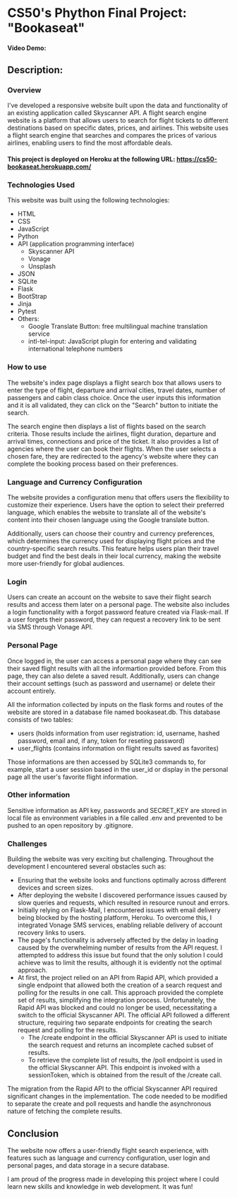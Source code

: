 # CS50's Phython Final Project: "Bookaseat"
#### Video Demo:  <URL HERE>
## Description:
     
### Overview

I've developed a responsive website built upon the data and functionality of an existing application called Skyscanner API.
A flight search engine website is a platform that allows users to search for flight tickets to different destinations based on specific dates, prices, and airlines. This website uses a flight search engine that searches and compares the prices of various airlines, enabling users to find the most affordable deals.

#### This project is deployed on Heroku at the following URL: <https://cs50-bookaseat.herokuapp.com/>

### Technologies Used

This website was built using the following technologies:

* HTML
* CSS
* JavaScript
* Python
* API (application programming interface)
     * Skyscanner API
     * Vonage
     * Unsplash
* JSON
* SQLite
* Flask
* BootStrap
* Jinja
* Pytest
* Others: 
     * Google Translate Button: free multilingual machine translation service
     * intl-tel-input: JavaScript plugin for entering and validating international telephone numbers

### How to use

The website's index page displays a flight search box that allows users to enter the type of flight, departure and arrival cities, travel dates, number of passengers and cabin class choice. Once the user inputs this information and it is all validated, they can click on the "Search" button to initiate the search.

The search engine then displays a list of flights based on the search criteria. Those results include the airlines, flight duration, departure and arrival times, connections and price of the ticket. It also provides a list of agencies where the user can book their flights. When the user selects a chosen fare, they are redirected to the agency's website where they can complete the booking process based on their preferences.

### Language and Currency Configuration

The website provides a configuration menu that offers users the flexibility to customize their experience. Users have the option to select their preferred language, which enables the website to translate all of the website's content into their chosen language using the Google translate button.

Additionally, users can choose their country and currency preferences, which determines the currency used for displaying flight prices and the country-specific search results. This feature helps users plan their travel budget and find the best deals in their local currency, making the website more user-friendly for global audiences.

### Login

Users can create an account on the website to save their flight search results and access them later on a personal page. The website also includes a login functionality with a forgot password feature created via Flask-mail. If a user forgets their password, they can request a recovery link to be sent via SMS through Vonage API. 

### Personal Page

Once logged in, the user can access a personal page where they can see their saved flight results with all the informartion provided before. From this page, they can also delete a saved result. Additionally, users can change their account settings (such as password and username) or delete their account entirely.

All the information collected by inputs on the flask forms and routes of the website are stored in a database file named bookaseat.db. This database consists of two tables:

* users (holds information from user registration: id, username, hashed password, email and, if any, token for reseting password)
* user_flights (contains information on flight results saved as favorites)

Those informations are then accessed by SQLite3 commands to, for example, start a user session based in the user_id or display in the personal page all the user's favorite flight information.

### Other information

Sensitive information as API key, passwords and SECRET_KEY are stored in local file as environment variables in a file called .env and prevented to be pushed to an open repository by .gitignore. 

### Challenges
     
Building the website was very exciting but challenging. Throughout the development I encountered several obstacles such as:
* Ensuring that the website looks and functions optimally across different devices and screen sizes.
* After deploying the website I discovered performance issues caused by slow queries and requests, which resulted in resource runout and errors. 
* Initially relying on Flask-Mail, I encountered issues with email delivery being blocked by the hosting platform, Heroku. To overcome this, I integrated Vonage SMS services, enabling reliable delivery of account recovery links to users.
* The page's functionality is adversely affected by the delay in loading caused by the overwhelming number of results from the API request. I attempted to address this issue but found that the only solution I could achieve was to limit the results, although it is evidently not the optimal approach.
* At first, the project relied on an API from Rapid API, which provided a single endpoint that allowed both the creation of a search request and polling for the results in one call. This approach provided the complete set of results, simplifying the integration process. Unfortunately, the Rapid API was blocked and could no longer be used, necessitating a switch to the official Skyscanner API. The official API followed a different structure, requiring two separate endpoints for creating the search request and polling for the results.
     * The /create endpoint in the official Skyscanner API is used to initiate the search request and returns an incomplete cached subset of results.
     * To retrieve the complete list of results, the /poll endpoint is used in the official Skyscanner API. This endpoint is invoked with a sessionToken, which is obtained from the result of the /create call. 
     
The migration from the Rapid API to the official Skyscanner API required significant changes in the implementation. The code needed to be modified to separate the create and poll requests and handle the asynchronous nature of fetching the complete results. 

## Conclusion

The website now offers a user-friendly flight search experience, with features such as language and currency configuration, user login and personal pages, and data storage in a secure database.

I am proud of the progress made in developing this project where I could learn new skills and knowledge in web development. It was fun!  
     
